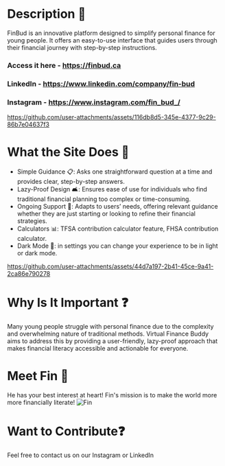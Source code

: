 # Description 💸
FinBud is an innovative platform designed to simplify personal finance for young people. It offers an easy-to-use interface that guides users through their financial journey with step-by-step instructions.

### Access it here - https://finbud.ca

### LinkedIn - https://www.linkedin.com/company/fin-bud

### Instagram - https://www.instagram.com/fin_bud_/

https://github.com/user-attachments/assets/116db8d5-345e-4377-9c29-86b7e04637f3

# What the Site Does 🌟

- Simple Guidance 📋: Asks one straightforward question at a time and provides clear, step-by-step answers.
- Lazy-Proof Design 🛋️: Ensures ease of use for individuals who find traditional financial planning too complex or time-consuming.
- Ongoing Support 🔄: Adapts to users’ needs, offering relevant guidance whether they are just starting or looking to refine their financial strategies.
- Calculators 📊: TFSA contribution calculator feature, FHSA contribution calculator.
- Dark Mode 🌙: in settings you can change your experience to be in light or dark mode.

https://github.com/user-attachments/assets/44d7a197-2b41-45ce-9a41-2ca86e790278

# Why Is It Important ❓

Many young people struggle with personal finance due to the complexity and overwhelming nature of traditional methods. Virtual Finance Buddy aims to address this by providing a user-friendly, lazy-proof approach that makes financial literacy accessible and actionable for everyone.

# Meet Fin 🐧

He has your best interest at heart! Fin's mission is to make the world more more financially literate!
![Fin](https://github.com/user-attachments/assets/c4f2bcc2-06f4-4605-95a3-84444ff5cee6)

# Want to Contribute❓

Feel free to contact us on our Instagram or LinkedIn
